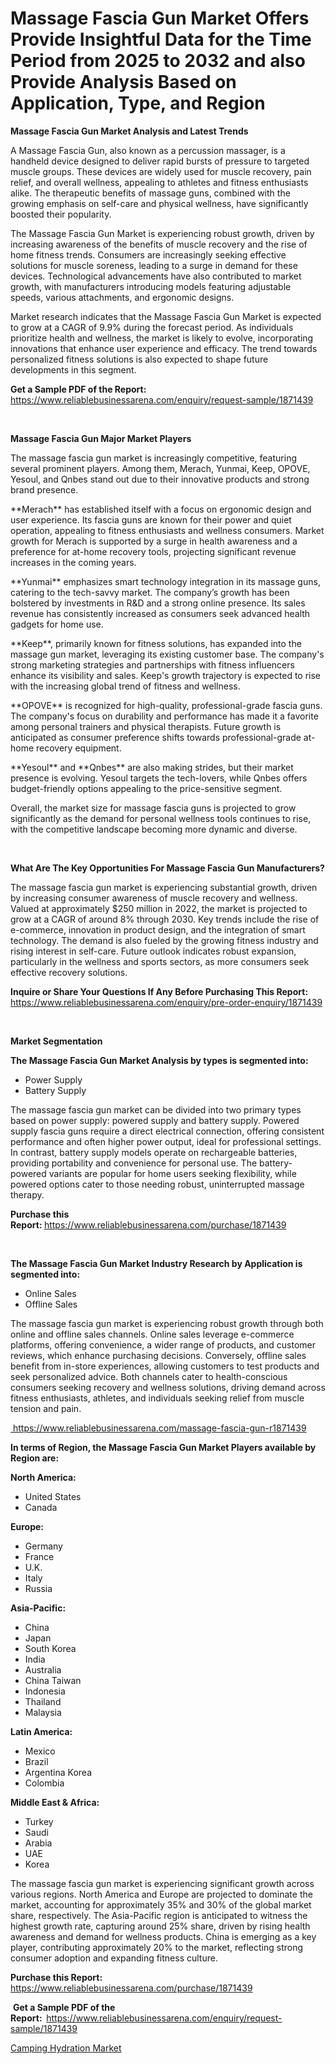<p><h1>Massage Fascia Gun Market Offers Provide Insightful Data for the Time Period from 2025 to 2032 and also Provide Analysis Based on Application, Type, and Region</h1></p><p><strong>Massage Fascia Gun Market Analysis and Latest Trends</strong></p>
<p><p>A Massage Fascia Gun, also known as a percussion massager, is a handheld device designed to deliver rapid bursts of pressure to targeted muscle groups. These devices are widely used for muscle recovery, pain relief, and overall wellness, appealing to athletes and fitness enthusiasts alike. The therapeutic benefits of massage guns, combined with the growing emphasis on self-care and physical wellness, have significantly boosted their popularity.</p><p>The Massage Fascia Gun Market is experiencing robust growth, driven by increasing awareness of the benefits of muscle recovery and the rise of home fitness trends. Consumers are increasingly seeking effective solutions for muscle soreness, leading to a surge in demand for these devices. Technological advancements have also contributed to market growth, with manufacturers introducing models featuring adjustable speeds, various attachments, and ergonomic designs.</p><p>Market research indicates that the Massage Fascia Gun Market is expected to grow at a CAGR of 9.9% during the forecast period. As individuals prioritize health and wellness, the market is likely to evolve, incorporating innovations that enhance user experience and efficacy. The trend towards personalized fitness solutions is also expected to shape future developments in this segment.</p></p>
<p><strong>Get a Sample PDF of the Report:&nbsp;</strong> <a href="https://www.reliablebusinessarena.com/enquiry/request-sample/1871439?utm_campaign=2259&utm_medium=2&utm_source=Github&utm_content=ia&utm_term=09022025&utm_id=massage-fascia-gun">https://www.reliablebusinessarena.com/enquiry/request-sample/1871439</a></p>
<p>&nbsp;</p>
<p><strong>Massage Fascia Gun Major Market Players</strong></p>
<p><p>The massage fascia gun market is increasingly competitive, featuring several prominent players. Among them, Merach, Yunmai, Keep, OPOVE, Yesoul, and Qnbes stand out due to their innovative products and strong brand presence.</p><p>**Merach** has established itself with a focus on ergonomic design and user experience. Its fascia guns are known for their power and quiet operation, appealing to fitness enthusiasts and wellness consumers. Market growth for Merach is supported by a surge in health awareness and a preference for at-home recovery tools, projecting significant revenue increases in the coming years.</p><p>**Yunmai** emphasizes smart technology integration in its massage guns, catering to the tech-savvy market. The company’s growth has been bolstered by investments in R&D and a strong online presence. Its sales revenue has consistently increased as consumers seek advanced health gadgets for home use.</p><p>**Keep**, primarily known for fitness solutions, has expanded into the massage gun market, leveraging its existing customer base. The company's strong marketing strategies and partnerships with fitness influencers enhance its visibility and sales. Keep's growth trajectory is expected to rise with the increasing global trend of fitness and wellness.</p><p>**OPOVE** is recognized for high-quality, professional-grade fascia guns. The company's focus on durability and performance has made it a favorite among personal trainers and physical therapists. Future growth is anticipated as consumer preference shifts towards professional-grade at-home recovery equipment.</p><p>**Yesoul** and **Qnbes** are also making strides, but their market presence is evolving. Yesoul targets the tech-lovers, while Qnbes offers budget-friendly options appealing to the price-sensitive segment. </p><p>Overall, the market size for massage fascia guns is projected to grow significantly as the demand for personal wellness tools continues to rise, with the competitive landscape becoming more dynamic and diverse.</p></p>
<p>&nbsp;</p>
<p><strong>What Are The Key Opportunities For Massage Fascia Gun Manufacturers?</strong></p>
<p><p>The massage fascia gun market is experiencing substantial growth, driven by increasing consumer awareness of muscle recovery and wellness. Valued at approximately $250 million in 2022, the market is projected to grow at a CAGR of around 8% through 2030. Key trends include the rise of e-commerce, innovation in product design, and the integration of smart technology. The demand is also fueled by the growing fitness industry and rising interest in self-care. Future outlook indicates robust expansion, particularly in the wellness and sports sectors, as more consumers seek effective recovery solutions.</p></p>
<p><strong>Inquire or Share Your Questions If Any Before Purchasing This Report:</strong> <a href="https://www.reliablebusinessarena.com/enquiry/pre-order-enquiry/1871439?utm_campaign=2259&utm_medium=2&utm_source=Github&utm_content=ia&utm_term=09022025&utm_id=massage-fascia-gun">https://www.reliablebusinessarena.com/enquiry/pre-order-enquiry/1871439</a></p>
<p>&nbsp;</p>
<p><strong>Market Segmentation</strong></p>
<p><strong>The Massage Fascia Gun Market Analysis by types is segmented into:</strong></p>
<p><ul><li>Power Supply</li><li>Battery Supply</li></ul></p>
<p><p>The massage fascia gun market can be divided into two primary types based on power supply: powered supply and battery supply. Powered supply fascia guns require a direct electrical connection, offering consistent performance and often higher power output, ideal for professional settings. In contrast, battery supply models operate on rechargeable batteries, providing portability and convenience for personal use. The battery-powered variants are popular for home users seeking flexibility, while powered options cater to those needing robust, uninterrupted massage therapy.</p></p>
<p><strong>Purchase this Report:&nbsp;</strong><a href="https://www.reliablebusinessarena.com/purchase/1871439?utm_campaign=2259&utm_medium=2&utm_source=Github&utm_content=ia&utm_term=09022025&utm_id=massage-fascia-gun">https://www.reliablebusinessarena.com/purchase/1871439</a></p>
<p>&nbsp;</p>
<p><strong>The Massage Fascia Gun Market Industry Research by Application is segmented into:</strong></p>
<p><ul><li>Online Sales</li><li>Offline Sales</li></ul></p>
<p><p>The massage fascia gun market is experiencing robust growth through both online and offline sales channels. Online sales leverage e-commerce platforms, offering convenience, a wider range of products, and customer reviews, which enhance purchasing decisions. Conversely, offline sales benefit from in-store experiences, allowing customers to test products and seek personalized advice. Both channels cater to health-conscious consumers seeking recovery and wellness solutions, driving demand across fitness enthusiasts, athletes, and individuals seeking relief from muscle tension and pain.</p></p>
<p><a href="https://www.reliablebusinessarena.com/massage-fascia-gun-r1871439?utm_campaign=2259&utm_medium=2&utm_source=Github&utm_content=ia&utm_term=09022025&utm_id=massage-fascia-gun">&nbsp;https://www.reliablebusinessarena.com/massage-fascia-gun-r1871439</a></p>
<p><strong>In terms of Region, the Massage Fascia Gun Market Players available by Region are:</strong></p>
<p>
    <p> <strong> North America: </strong>
        <ul>
            <li>United States</li>
            <li>Canada</li>
        </ul>
        </p> 
    <p> <strong> Europe: </strong>
        <ul>
            <li>Germany</li>
            <li>France</li>
            <li>U.K.</li>
            <li>Italy</li>
            <li>Russia</li>
        </ul>
        </p> 
    <p> <strong> Asia-Pacific: </strong>
        <ul>
            <li>China</li>
            <li>Japan</li>
            <li>South Korea</li>
            <li>India</li>
            <li>Australia</li>
            <li>China Taiwan</li>
            <li>Indonesia</li>
            <li>Thailand</li>
            <li>Malaysia</li>
        </ul>
        </p> 
    <p> <strong> Latin America: </strong>
        <ul>
            <li>Mexico</li>
            <li>Brazil</li>
            <li>Argentina Korea</li>
            <li>Colombia</li>
        </ul>
        </p> 
    <p> <strong> Middle East & Africa: </strong>
        <ul>
            <li>Turkey</li>
            <li>Saudi</li>
            <li>Arabia</li>
            <li>UAE</li>
            <li>Korea</li>
        </ul>
    </p>
    </p>
<p><p>The massage fascia gun market is experiencing significant growth across various regions. North America and Europe are projected to dominate the market, accounting for approximately 35% and 30% of the global market share, respectively. The Asia-Pacific region is anticipated to witness the highest growth rate, capturing around 25% share, driven by rising health awareness and demand for wellness products. China is emerging as a key player, contributing approximately 20% to the market, reflecting strong consumer adoption and expanding fitness culture.</p></p>
<p><strong>Purchase this Report: </strong><a href="https://www.reliablebusinessarena.com/purchase/1871439?utm_campaign=2259&utm_medium=2&utm_source=Github&utm_content=ia&utm_term=09022025&utm_id=massage-fascia-gun">https://www.reliablebusinessarena.com/purchase/1871439</a></p>
<p>&nbsp;<strong>Get a Sample PDF of the Report:&nbsp;&nbsp;</strong><a href="https://www.reliablebusinessarena.com/enquiry/request-sample/1871439?utm_campaign=2259&utm_medium=2&utm_source=Github&utm_content=ia&utm_term=09022025&utm_id=massage-fascia-gun">https://www.reliablebusinessarena.com/enquiry/request-sample/1871439</a></p>
<p><strong></strong></p>
<p><p><a href="https://github.com/sherikacas30/Market-Research-Report-List-1/blob/main/camping-hydration-market.md?utm_campaign=2259&utm_medium=2&utm_source=Github&utm_content=ia&utm_term=09022025&utm_id=massage-fascia-gun">Camping Hydration Market</a></p></p>
